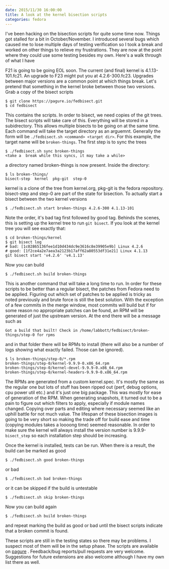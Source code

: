 ```yaml
---
date: 2015/11/30 16:00:00
title: A look at the kernel bisection scripts
categories: fedora
---
```

I've been hacking on the bisection scripts for quite some time now.
Things got stalled for a bit in October/November. I introduced
several bugs which caused me to lose multiple days of testing verification so
I took a break and worked on other things to relieve my frustrations.
They are now at the point where they could use some testing besides my own.
Here's a walk through of what I have

F21 is going to be going EOL soon. The current (and final) kernel is
4.1.13-101.fc21. An upgrade to F23 might put you at 4.2.6-300.fc23. Upgrades
between major versions are a common point at which things break. Let's
pretend that something in the kernel broke between those two versions.
Grab a copy of the bisect scripts

	$ git clone https://pagure.io/fedbisect.git
	$ cd fedbisect

This contains the scripts. In order to bisect, we need copies of the git trees.
The bisect scripts will take care of this. Everything will be stored in a
subidrectory. This allows multiple
bisects to be going on at the same time. Each command will take the target
directory as an arguemnt. Generally the form will be `./fedbisect.sh <command>
<target dir>`. For this example, the target name will be `broken-things`. The
first step is to sync the trees

	$ ./fedbisect.sh sync broken-things
	<take a  break while this syncs, it may take a while>

a directory named broken-things is now present. Inside the directory:

	$ ls broken-things/
	bisect-step  kernel  pkg-git  step-0

kernel is a clone of the tree from kernel.org, pkg-git is the fedora
repository. bisect-step and step-0 are part of the state for bisection. To
actually start a bisect between the two kernel versions

	$ ./fedbisect.sh start broken-things 4.2.6-300 4.1.13-101

Note the order, it's bad tag first followed by good tag.
Behinds the scenes, this is setting up the kernel tree to run `git bisect`. If
you look at the kernel tree you will see exactly that:

	$ cd broken-things/kernel
	$ git bisect log
	# bad: [1c02865136fee1d10d434dc9e3616c8e39905e9b] Linux 4.2.6
	# good: [1f2ce4a2e7aea3a2123b17aff62a80553df31e21] Linux 4.1.13
	git bisect start 'v4.2.6' 'v4.1.13'

Now you can build

	$ ./fedbisect.sh build broken-things

This is another command that will take a long time to run. In order for these
scripts to be better than a regular bisect, the patches from Fedora need to
be applied. Figuring out which set of patches to be applied is tricky as noted
previously and brute force is still the best solution. With the exception of
a few commits in the merge window, most commits will build but if for some
reason no appropriate patches can be found, an RPM will be generated of just
the upstream version. At the end there will be a message such as

	Got a build that built! Check in /home/labbott/fedbisect/broken-things/step-0 for rpms

and in that folder there will be RPMs to install (there will also be a number
of logs showing what exactly failed. Those can be ignored).

	$ ls broken-things/step-0/*.rpm
	broken-things/step-0/kernel-9.9.9-0.x86_64.rpm
	broken-things/step-0/kernel-devel-9.9.9-0.x86_64.rpm
	broken-things/step-0/kernel-headers-9.9.9-0.x86_64.rpm

The RPMs are generated from a custom kernel.spec. It's mostly the same as
the regular one but lots of stuff has been ripped out (perf, debug options,
cpu power util etc.) and it's just one big package. This was mostly for ease
of generation of the RPM. When generating snapshots, it turned out to be
a pain to figure out which filters to apply, especially if module names
changed. Copying over parts and editing where necessary seemed like an uphill
battle for not much value. The lifespan of these bisection images is going
to be very short so making the trade off for build ease and time (copying
modules takes a loooong time) seemed reasonable.  In order
to make sure the kernel will always install the version number is 9.9.9-`bisect_step`
so each installation step should be increasing.

Once the kernel is installed, tests can be run. When there is a result,
the build can be marked as good

	$ ./fedbisect.sh good broken-things

or bad

	$ ./fedbisect.sh bad broken-things

or it can be skipped if the build is untestable

	$ ./fedbisect.sh skip broken-things

Now you can build again

	$ ./fedbisect.sh build broken-things

and repeat marking the build as good or bad until the bisect scripts
indicate that a broken commit is found.

These scripts are still in the testing states so there may be problems.
I suspect most of them will be in the setup phase. The scripts are
available on [pagure](https://pagure.io/fedbisect) . Feedback/bug
reports/pull requests are very welcome. Suggestions for future
extensions are also welcome although I have my own list there as well.

